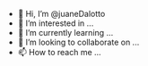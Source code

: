 - 👋 Hi, I’m @juaneDalotto
- 👀 I’m interested in ...
- 🌱 I’m currently learning ...
- 💞️ I’m looking to collaborate on ...
- 📫 How to reach me ...

<!---
juaneDalotto/juaneDalotto is a ✨ special ✨ repository because its `README.md` (this file) appears on your GitHub profile.
You can click the Preview link to take a look at your changes.
--->
